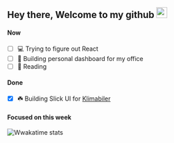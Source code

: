 ## Hey there, Welcome to my github <img src="https://media.giphy.com/media/hvRJCLFzcasrR4ia7z/giphy.gif" width="25px">

#### Now
- [ ] 💻 Trying to figure out React
- [ ] 🚀 Building personal dashboard for my office
- [ ] 📕 Reading

#### Done
- [x] ☘️ Building Slick UI for [Klimabiler](https://klimabiler.dk)
 
 #### Focused on this week
<!--START_SECTION:waka-->
![Wwakatime stats](https://github-readme-stats-taupe-two.vercel.app/api/wakatime?username=byhartvig&hide_title=true&hide_border=true&langs_count=5&bg_color=00000000&text_color=777)
<!--END_SECTION:waka-->

